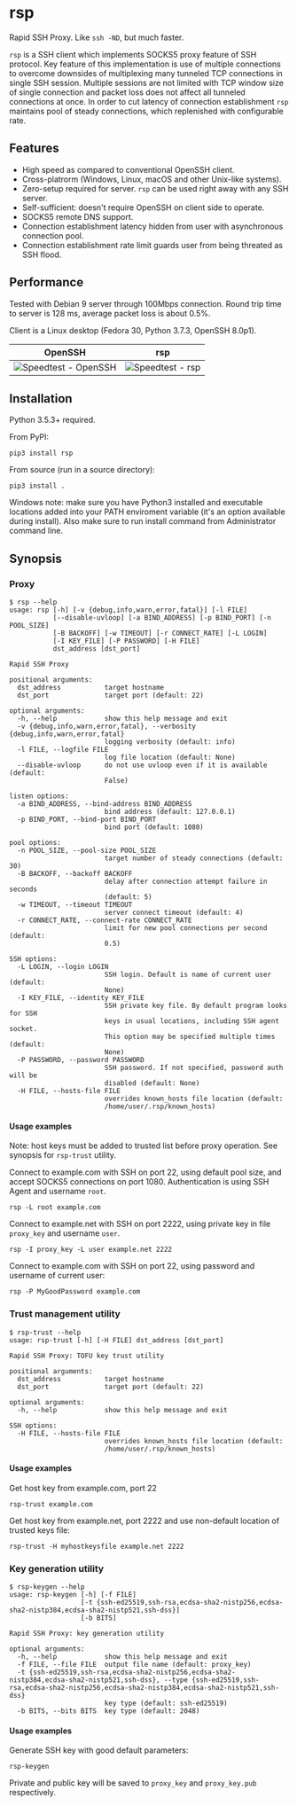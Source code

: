 rsp
===

Rapid SSH Proxy. Like `ssh -ND`, but much faster.

`rsp` is a SSH client which implements SOCKS5 proxy feature of SSH protocol. Key feature of this implementation is use of multiple connections to overcome downsides of multiplexing many tunneled TCP connections in single SSH session. Multiple sessions are not limited with TCP window size of single connection and packet loss does not affect all tunneled connections at once. In order to cut latency of connection establishment `rsp` maintains pool of steady connections, which replenished with configurable rate.

## Features

* High speed as compared to conventional OpenSSH client.
* Cross-platrorm (Windows, Linux, macOS and other Unix-like systems).
* Zero-setup required for server. `rsp` can be used right away with any SSH server.
* Self-sufficient: doesn't require OpenSSH on client side to operate.
* SOCKS5 remote DNS support.
* Connection establishment latency hidden from user with asynchronous connection pool.
* Connection establishment rate limit guards user from being threated as SSH flood.

## Performance

Tested with Debian 9 server through 100Mbps connection. Round trip time to server is 128 ms, average packet loss is about 0.5%.

Client is a Linux desktop (Fedora 30, Python 3.7.3, OpenSSH 8.0p1).

| OpenSSH | rsp |
| ------- | --- |
| ![Speedtest - OpenSSH](https://www.speedtest.net/result/8425714040.png) | ![Speedtest - rsp](https://www.speedtest.net/result/8425718956.png) |

## Installation

Python 3.5.3+ required.

From PyPI:

```
pip3 install rsp
```

From source (run in a source directory):

```
pip3 install .
```

Windows note: make sure you have Python3 installed and executable locations added into your PATH enviroment variable (it's an option available during install). Also make sure to run install command from Administrator command line.

## Synopsis

### Proxy

```
$ rsp --help
usage: rsp [-h] [-v {debug,info,warn,error,fatal}] [-l FILE]
           [--disable-uvloop] [-a BIND_ADDRESS] [-p BIND_PORT] [-n POOL_SIZE]
           [-B BACKOFF] [-w TIMEOUT] [-r CONNECT_RATE] [-L LOGIN]
           [-I KEY_FILE] [-P PASSWORD] [-H FILE]
           dst_address [dst_port]

Rapid SSH Proxy

positional arguments:
  dst_address           target hostname
  dst_port              target port (default: 22)

optional arguments:
  -h, --help            show this help message and exit
  -v {debug,info,warn,error,fatal}, --verbosity {debug,info,warn,error,fatal}
                        logging verbosity (default: info)
  -l FILE, --logfile FILE
                        log file location (default: None)
  --disable-uvloop      do not use uvloop even if it is available (default:
                        False)

listen options:
  -a BIND_ADDRESS, --bind-address BIND_ADDRESS
                        bind address (default: 127.0.0.1)
  -p BIND_PORT, --bind-port BIND_PORT
                        bind port (default: 1080)

pool options:
  -n POOL_SIZE, --pool-size POOL_SIZE
                        target number of steady connections (default: 30)
  -B BACKOFF, --backoff BACKOFF
                        delay after connection attempt failure in seconds
                        (default: 5)
  -w TIMEOUT, --timeout TIMEOUT
                        server connect timeout (default: 4)
  -r CONNECT_RATE, --connect-rate CONNECT_RATE
                        limit for new pool connections per second (default:
                        0.5)

SSH options:
  -L LOGIN, --login LOGIN
                        SSH login. Default is name of current user (default:
                        None)
  -I KEY_FILE, --identity KEY_FILE
                        SSH private key file. By default program looks for SSH
                        keys in usual locations, including SSH agent socket.
                        This option may be specified multiple times (default:
                        None)
  -P PASSWORD, --password PASSWORD
                        SSH password. If not specified, password auth will be
                        disabled (default: None)
  -H FILE, --hosts-file FILE
                        overrides known_hosts file location (default:
                        /home/user/.rsp/known_hosts)
```

#### Usage examples

Note: host keys must be added to trusted list before proxy operation. See synopsis for `rsp-trust` utility.

Connect to example.com with SSH on port 22, using default pool size, and accept SOCKS5 connections on port 1080. Authentication is using SSH Agent and username `root`.

```
rsp -L root example.com
```

Connect to example.net with SSH on port 2222, using private key in file `proxy_key` and username `user`.

```
rsp -I proxy_key -L user example.net 2222
```

Connect to example.com with SSH on port 22, using password and username of current user:

```
rsp -P MyGoodPassword example.com
```

### Trust management utility

```
$ rsp-trust --help
usage: rsp-trust [-h] [-H FILE] dst_address [dst_port]

Rapid SSH Proxy: TOFU key trust utility

positional arguments:
  dst_address           target hostname
  dst_port              target port (default: 22)

optional arguments:
  -h, --help            show this help message and exit

SSH options:
  -H FILE, --hosts-file FILE
                        overrides known_hosts file location (default:
                        /home/user/.rsp/known_hosts)
```

#### Usage examples

Get host key from example.com, port 22

```
rsp-trust example.com
```

Get host key from example.net, port 2222 and use non-default location of trusted keys file:

```
rsp-trust -H myhostkeysfile example.net 2222
```

### Key generation utility

```
$ rsp-keygen --help
usage: rsp-keygen [-h] [-f FILE]
                  [-t {ssh-ed25519,ssh-rsa,ecdsa-sha2-nistp256,ecdsa-sha2-nistp384,ecdsa-sha2-nistp521,ssh-dss}]
                  [-b BITS]

Rapid SSH Proxy: key generation utility

optional arguments:
  -h, --help            show this help message and exit
  -f FILE, --file FILE  output file name (default: proxy_key)
  -t {ssh-ed25519,ssh-rsa,ecdsa-sha2-nistp256,ecdsa-sha2-nistp384,ecdsa-sha2-nistp521,ssh-dss}, --type {ssh-ed25519,ssh-rsa,ecdsa-sha2-nistp256,ecdsa-sha2-nistp384,ecdsa-sha2-nistp521,ssh-dss}
                        key type (default: ssh-ed25519)
  -b BITS, --bits BITS  key type (default: 2048)
```

#### Usage examples

Generate SSH key with good default parameters:

```
rsp-keygen
```

Private and public key will be saved to `proxy_key` and `proxy_key.pub` respectively.
